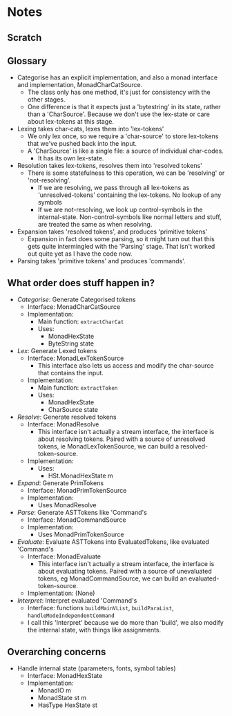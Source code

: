 # Notes

## Scratch

## Glossary

- Categorise has an explicit implementation, and also a monad interface and implementation, MonadCharCatSource.
  - The class only has one method, it's just for consistency with the other stages.
  - One difference is that it expects just a 'bytestring' in its state, rather than a 'CharSource'. Because we don't use the lex-state or care about lex-tokens at this stage.
- Lexing takes char-cats, lexes them into 'lex-tokens'
  - We only lex once, so we require a 'char-source' to store lex-tokens that we've pushed back into the input.
  - A 'CharSource' is like a single file: a source of individual char-codes.
    - It has its own lex-state.
- Resolution takes lex-tokens, resolves them into 'resolved tokens'
  - There is some statefulness to this operation, we can be 'resolving' or 'not-resolving'.
    - If we are resolving, we pass through all lex-tokens as 'unresolved-tokens' containing the lex-tokens. No lookup of any symbols
    - If we are not-resolving, we look up control-symbols in the internal-state. Non-control-symbols like normal letters and stuff, are treated the same as when resolving.
- Expansion takes 'resolved tokens', and produces 'primitive tokens'
  - Expansion in fact does some parsing, so it might turn out that this gets quite intermingled with the 'Parsing' stage. That isn't worked out quite yet as I have the code now.
- Parsing takes 'primitive tokens' and produces 'commands'.

## What order does stuff happen in?

- _Categorise_: Generate Categorised tokens
  - Interface: MonadCharCatSource
  - Implementation:
    - Main function: `extractCharCat`
    - Uses:
      - MonadHexState
      - ByteString state
- _Lex_: Generate Lexed tokens
  - Interface: MonadLexTokenSource
    - This interface also lets us access and modify the char-source that contains the input.
  - Implementation:
    - Main function: `extractToken`
    - Uses:
      - MonadHexState
      - CharSource state
- _Resolve_: Generate resolved tokens
  - Interface: MonadResolve
    - This interface isn't actually a stream interface, the interface is about resolving tokens.
      Paired with a source of unresolved tokens, ie MonadLexTokenSource, we can build a resolved-token-source.
  - Implementation:
    - Uses:
      - HSt.MonadHexState m
- _Expand_: Generate PrimTokens
  - Interface: MonadPrimTokenSource
  - Implementation:
    - Uses MonadResolve
- _Parse_: Generate ASTTokens like 'Command's
  - Interface: MonadCommandSource
  - Implementation:
    - Uses MonadPrimTokenSource
- _Evaluate_: Evaluate ASTTokens into EvaluatedTokens, like evaluated 'Command's
  - Interface: MonadEvaluate
    - This interface isn't actually a stream interface, the interface is about evaluating tokens. Paired with a source of unevaluated tokens, eg MonadCommandSource, we can build an evaluated-token-source.
  - Implementation: (None)
- _Interpret_: Interpret evaluated 'Command's
  - Interface: functions `buildMainVList`, `buildParaList`, `handleModeIndependentCommand`
  - I call this 'Interpret' because we do more than 'build', we also modify the internal state, with things like assignments.

## Overarching concerns

- Handle internal state (parameters, fonts, symbol tables)
  - Interface: MonadHexState
  - Implementation:
    - MonadIO m
    - MonadState st m
    - HasType HexState st
